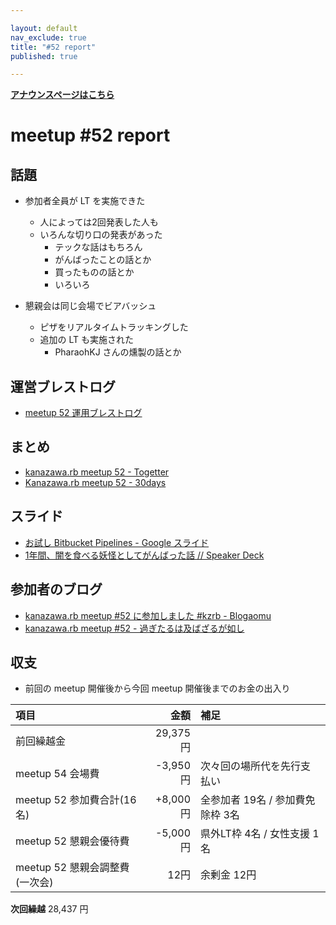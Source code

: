 ```yaml
---

layout: default
nav_exclude: true
title: "#52 report"
published: true

---
```


<div style="text-align: left;"><a href="/52/"><strong>アナウンスページはこちら</strong></a></div>

# meetup #52 report

## 話題

* 参加者全員が LT を実施できた
  * 人によっては2回発表した人も
  * いろんな切り口の発表があった
    * テックな話はもちろん
    * がんばったことの話とか
    * 買ったものの話とか
    * いろいろ

* 懇親会は同じ会場でビアバッシュ
  * ピザをリアルタイムトラッキングした
  * 追加の LT も実施された
    * PharaohKJ さんの燻製の話とか

## 運営ブレストログ

* [meetup 52 運用ブレストログ](https://github.com/kanazawarb/meetup/wiki/meetup-52-%E9%81%8B%E7%94%A8%E3%83%96%E3%83%AC%E3%82%B9%E3%83%88%E3%83%AD%E3%82%B0)

## まとめ

* [kanazawa.rb meetup 52 - Togetter](https://togetter.com/li/1060581)
* [Kanazawa.rb meetup 52 - 30days](http://30d.jp/kzrb/42)


## スライド

* [お試し Bitbucket Pipelines \- Google スライド](https://docs.google.com/presentation/d/1cw3YU-DljHAEycWRVUbr1_YaKSnmthP93xAN3P25xI4/edit#slide=id.p)
* [1年間、闇を食べる妖怪としてがんばった話 // Speaker Deck](https://speakerdeck.com/yu_kgr/1nian-jian-an-woshi-beruyao-guai-tositeganbatutahua)

## 参加者のブログ

* [kanazawa\.rb meetup \#52 に参加しました \#kzrb \- Blogaomu](http://www.blogaomu.com/entry/kzrb52)
* [kanazawa\.rb meetup \#52 \- 過ぎたるは及ばざるが如し](http://cotton-desu.hatenablog.com/entry/2016/12/19/222803)


## 収支

* 前回の meetup 開催後から今回 meetup 開催後までのお金の出入り

|項目                           |金額         |補足                                               |
|:------------------------------|------------:|:--------------------------------------------------|
| 前回繰越金                    |    29,375円 |                                                   |
| meetup 54 会場費              |    -3,950円 | 次々回の場所代を先行支払い                        |
| meetup 52 参加費合計(16名)    |    +8,000円 | 全参加者 19名 / 参加費免除枠 3名                  |
| meetup 52 懇親会優待費        |    -5,000円 | 県外LT枠 4名 / 女性支援 1名                       |
| meetup 52 懇親会調整費(一次会)|        12円 | 余剰金 12円                                       |

**次回繰越**  28,437 円

